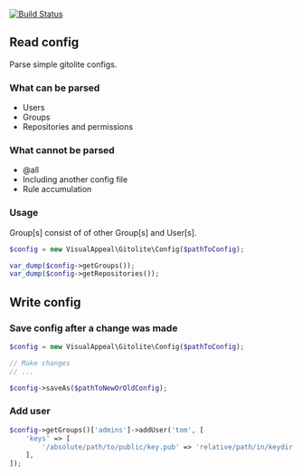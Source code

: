 [![Build Status](https://travis-ci.org/thelfensdrfer/php-gitolite.svg?branch=master)](https://travis-ci.org/thelfensdrfer/php-gitolite)

## Read config

Parse simple gitolite configs.

### What can be parsed

* Users
* Groups
* Repositories and permissions

### What cannot be parsed

* @all
* Including another config file
* Rule accumulation

### Usage

Group[s] consist of of other Group[s] and User[s].

```php
$config = new VisualAppeal\Gitolite\Config($pathToConfig);

var_dump($config->getGroups());
var_dump($config->getRepositories());
```

## Write config

### Save config after a change was made
```php
$config = new VisualAppeal\Gitolite\Config($pathToConfig);

// Make changes
// ...

$config->saveAs($pathToNewOrOldConfig);
```

### Add user

```php
$config->getGroups()['admins']->addUser('tom', [
	'keys' => [
		'/absolute/path/to/public/key.pub' => 'relative/path/in/keydir.pub'
	],
]);
```
